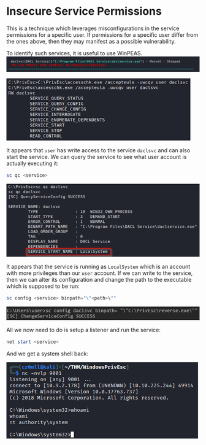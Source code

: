 # Insecure Service Permissions
This is a technique which leverages misconfigurations in the service permissions for a specific user. If permissions for a specific user differ from the ones above, then they may manifest as a possible vulnerability.

To identify such services, it is useful to use WinPEAS.
![](Resources/Images/WinPEAS%20daclsvc.png)

![](Resources/Images/Access%20Check%20Permissions.png)

It appears that `user` has write access to the service `daclsvc` and can also start the service.  We can query the service to see what user account is actually executing it:

```powershell
sc qc <service>
```

![](Resources/Images/Query%20Service.png)

It appears that the service is running as `LocalSystem` which is an account with more privileges than our `user` account. If we can write to the service, then we can alter its configuration and change the path to the executable which is supposed to be run:

```powershell
sc config <service> binpath="\"<path>\""
```

![](Resources/Images/Change%20Config.png)

All we now need to do is setup a listener and run the service:
```powershell
net start <service>
```

And we get a system shell back:

![](Resources/Images/Shell.png)

